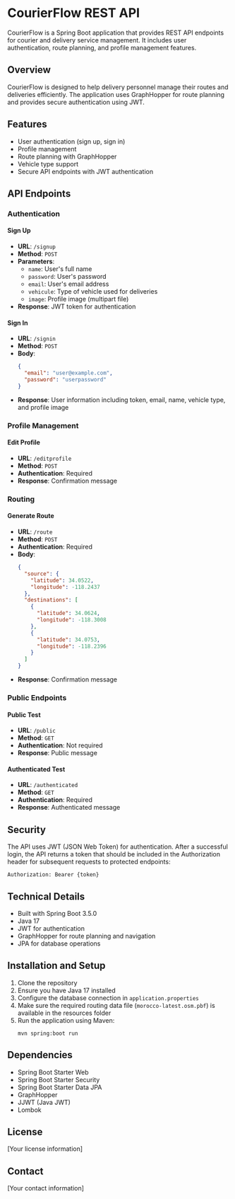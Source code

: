 # CourierFlow REST API

CourierFlow is a Spring Boot application that provides REST API endpoints for courier and delivery service management. It includes user authentication, route planning, and profile management features.

## Overview

CourierFlow is designed to help delivery personnel manage their routes and deliveries efficiently. The application uses GraphHopper for route planning and provides secure authentication using JWT.

## Features

- User authentication (sign up, sign in)
- Profile management
- Route planning with GraphHopper
- Vehicle type support
- Secure API endpoints with JWT authentication

## API Endpoints

### Authentication

#### Sign Up
- **URL**: `/signup`
- **Method**: `POST`
- **Parameters**:
  - `name`: User's full name
  - `password`: User's password
  - `email`: User's email address
  - `vehicule`: Type of vehicle used for deliveries
  - `image`: Profile image (multipart file)
- **Response**: JWT token for authentication

#### Sign In
- **URL**: `/signin`
- **Method**: `POST`
- **Body**:
  ```json
  {
    "email": "user@example.com",
    "password": "userpassword"
  }
  ```
- **Response**: User information including token, email, name, vehicle type, and profile image

### Profile Management

#### Edit Profile
- **URL**: `/editprofile`
- **Method**: `POST`
- **Authentication**: Required
- **Response**: Confirmation message

### Routing

#### Generate Route
- **URL**: `/route`
- **Method**: `POST`
- **Authentication**: Required
- **Body**:
  ```json
  {
    "source": {
      "latitude": 34.0522,
      "longitude": -118.2437
    },
    "destinations": [
      {
        "latitude": 34.0624,
        "longitude": -118.3008
      },
      {
        "latitude": 34.0753,
        "longitude": -118.2396
      }
    ]
  }
  ```
- **Response**: Confirmation message

### Public Endpoints

#### Public Test
- **URL**: `/public`
- **Method**: `GET`
- **Authentication**: Not required
- **Response**: Public message

#### Authenticated Test
- **URL**: `/authenticated`
- **Method**: `GET`
- **Authentication**: Required
- **Response**: Authenticated message

## Security

The API uses JWT (JSON Web Token) for authentication. After a successful login, the API returns a token that should be included in the Authorization header for subsequent requests to protected endpoints:

```
Authorization: Bearer {token}
```

## Technical Details

- Built with Spring Boot 3.5.0
- Java 17
- JWT for authentication
- GraphHopper for route planning and navigation
- JPA for database operations

## Installation and Setup

1. Clone the repository
2. Ensure you have Java 17 installed
3. Configure the database connection in `application.properties`
4. Make sure the required routing data file (`morocco-latest.osm.pbf`) is available in the resources folder
5. Run the application using Maven:
   ```
   mvn spring:boot run
   ```

## Dependencies

- Spring Boot Starter Web
- Spring Boot Starter Security
- Spring Boot Starter Data JPA
- GraphHopper
- JJWT (Java JWT)
- Lombok

## License

[Your license information]

## Contact

[Your contact information]
